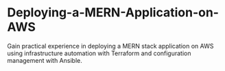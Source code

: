 # Deploying-a-MERN-Application-on-AWS
Gain practical experience in deploying a MERN stack application on AWS using infrastructure automation with Terraform and configuration management with Ansible.
